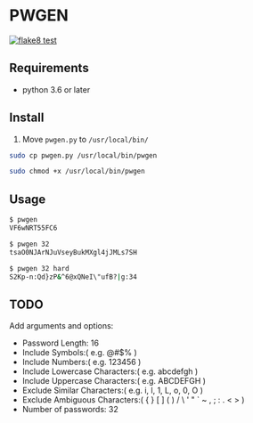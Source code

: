 # PWGEN

[![flake8 test](https://github.com/shaxraman/pwgen/actions/workflows/flake8.yaml/badge.svg)](https://github.com/shaxraman/pwgen/actions/workflows/flake8.yaml)

## Requirements

- python 3.6 or later

## Install

1. Move `pwgen.py` to `/usr/local/bin/`

```bash
sudo cp pwgen.py /usr/local/bin/pwgen
```

```bash
sudo chmod +x /usr/local/bin/pwgen
```

## Usage

```bash
$ pwgen
VF6wNRT55FC6
```

```bash
$ pwgen 32
tsaO0NJArNJuVseyBukMXgl4jJMLs7SH
```

```bash
$ pwgen 32 hard
S2Kp-n:Qd}zP&^6@xQNeI\"ufB?|g:34
```

## TODO

Add arguments and options:

- Password Length: 16
- Include Symbols:( e.g. @#$% )
- Include Numbers:( e.g. 123456 )
- Include Lowercase Characters:( e.g. abcdefgh )
- Include Uppercase Characters:( e.g. ABCDEFGH )
- Exclude Similar Characters:( e.g. i, l, 1, L, o, 0, O )
- Exclude Ambiguous Characters:( { } [ ] ( ) / \ ' " ` ~ , ; : . < > )
- Number of passwords: 32
